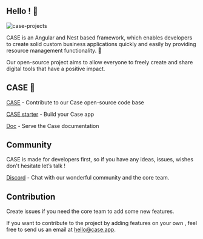 ## Hello  ! 👋


![case-projects](https://user-images.githubusercontent.com/50170060/227972978-714bbabe-6dc5-445b-852d-0ccd5a47c41e.png)


CASE is an Angular and Nest based framework, which enables developers to create solid custom business applications quickly and easily by providing resource management functionality. 👊

Our open-source project aims to allow everyone to freely create and share digital tools that have a positive impact. 



## CASE 🙌

[CASE](https://github.com/case-app/case) - Contribute to our Case open-source code base  

[CASE starter](https://github.com/case-app/case-starter) - Build your Case app  

[Doc](https://github.com/case-app/case/tree/master/docs) - Serve the Case documentation  



## Community

CASE is made for developers first, so if you have any ideas, issues, wishes don't hesitate let’s talk !

[Discord](https://discord.gg/mFVZryKn) - Chat with our wonderful community and the core team. 


## Contribution 

Create issues if you need the core team to add some new features. 

If you want to contribute to the project by adding features on your own , feel free to send us an email at hello@case.app.

